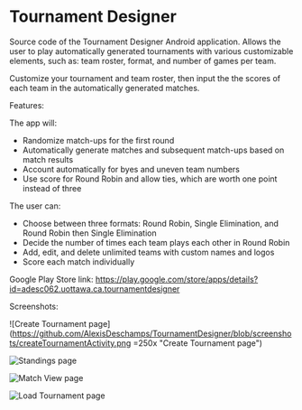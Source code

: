 # Tournament Designer
Source code of the Tournament Designer Android application. 
Allows the user to play automatically generated tournaments with various customizable elements,
such as: team roster, format, and number of games per team.

Customize your tournament and team roster, then input the the scores of each team in the automatically generated matches.

Features:

The app will: 
- Randomize match-ups for the first round
- Automatically generate matches and subsequent match-ups based on match results
- Account automatically for byes and uneven team numbers
- Use score for Round Robin and allow ties, which are worth one point instead of three

The user can:
- Choose between three formats: Round Robin, Single Elimination, and Round Robin then Single Elimination
- Decide the number of times each team plays each other in Round Robin
- Add, edit, and delete unlimited teams with custom names and logos
- Score each match individually

Google Play Store link: https://play.google.com/store/apps/details?id=adesc062.uottawa.ca.tournamentdesigner

Screenshots:

![Create Tournament page](https://github.com/AlexisDeschamps/TournamentDesigner/blob/screenshots/createTournamentActivity.png =250x "Create Tournament page")

![Standings page](https://github.com/AlexisDeschamps/TournamentDesigner/blob/screenshots/standingsActivity.png "Standings page")

![Match View page](https://github.com/AlexisDeschamps/TournamentDesigner/blob/screenshots/matchViewActivity.png "Match View page")

![Load Tournament page](https://github.com/AlexisDeschamps/TournamentDesigner/blob/screenshots/loadTournamentActivity.png "Load Tournament page")

